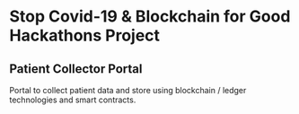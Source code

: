 # Stop Covid-19 & Blockchain for Good Hackathons Project 

## Patient Collector Portal 

Portal to collect patient data and store using blockchain / ledger technologies and smart contracts.
